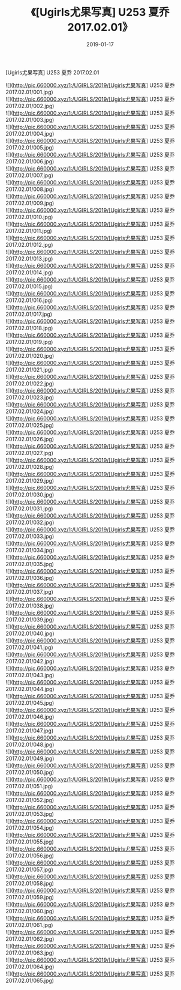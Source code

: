 ﻿---
layout: post
title:  《[Ugirls尤果写真] U253 夏乔 2017.02.01》
date:   2019-01-17
img: http://pic.660000.xyz/1:/UGIRLS/2019/[Ugirls尤果写真] U253 夏乔 2017.02.01/000.jpg
categories: [美女, 清纯, 唯美]
---

[Ugirls尤果写真] U253 夏乔 2017.02.01

 ![](http://pic.660000.xyz/1:/UGIRLS/2019/[Ugirls尤果写真] U253 夏乔 2017.02.01/001.jpg) <br>![](http://pic.660000.xyz/1:/UGIRLS/2019/[Ugirls尤果写真] U253 夏乔 2017.02.01/002.jpg) <br>![](http://pic.660000.xyz/1:/UGIRLS/2019/[Ugirls尤果写真] U253 夏乔 2017.02.01/003.jpg) <br>![](http://pic.660000.xyz/1:/UGIRLS/2019/[Ugirls尤果写真] U253 夏乔 2017.02.01/004.jpg) <br>![](http://pic.660000.xyz/1:/UGIRLS/2019/[Ugirls尤果写真] U253 夏乔 2017.02.01/005.jpg) <br>![](http://pic.660000.xyz/1:/UGIRLS/2019/[Ugirls尤果写真] U253 夏乔 2017.02.01/006.jpg) <br>![](http://pic.660000.xyz/1:/UGIRLS/2019/[Ugirls尤果写真] U253 夏乔 2017.02.01/007.jpg) <br>![](http://pic.660000.xyz/1:/UGIRLS/2019/[Ugirls尤果写真] U253 夏乔 2017.02.01/008.jpg) <br>![](http://pic.660000.xyz/1:/UGIRLS/2019/[Ugirls尤果写真] U253 夏乔 2017.02.01/009.jpg) <br>![](http://pic.660000.xyz/1:/UGIRLS/2019/[Ugirls尤果写真] U253 夏乔 2017.02.01/010.jpg) <br>![](http://pic.660000.xyz/1:/UGIRLS/2019/[Ugirls尤果写真] U253 夏乔 2017.02.01/011.jpg) <br>![](http://pic.660000.xyz/1:/UGIRLS/2019/[Ugirls尤果写真] U253 夏乔 2017.02.01/012.jpg) <br>![](http://pic.660000.xyz/1:/UGIRLS/2019/[Ugirls尤果写真] U253 夏乔 2017.02.01/013.jpg) <br>![](http://pic.660000.xyz/1:/UGIRLS/2019/[Ugirls尤果写真] U253 夏乔 2017.02.01/014.jpg) <br>![](http://pic.660000.xyz/1:/UGIRLS/2019/[Ugirls尤果写真] U253 夏乔 2017.02.01/015.jpg) <br>![](http://pic.660000.xyz/1:/UGIRLS/2019/[Ugirls尤果写真] U253 夏乔 2017.02.01/016.jpg) <br>![](http://pic.660000.xyz/1:/UGIRLS/2019/[Ugirls尤果写真] U253 夏乔 2017.02.01/017.jpg) <br>![](http://pic.660000.xyz/1:/UGIRLS/2019/[Ugirls尤果写真] U253 夏乔 2017.02.01/018.jpg) <br>![](http://pic.660000.xyz/1:/UGIRLS/2019/[Ugirls尤果写真] U253 夏乔 2017.02.01/019.jpg) <br>![](http://pic.660000.xyz/1:/UGIRLS/2019/[Ugirls尤果写真] U253 夏乔 2017.02.01/020.jpg) <br>![](http://pic.660000.xyz/1:/UGIRLS/2019/[Ugirls尤果写真] U253 夏乔 2017.02.01/021.jpg) <br>![](http://pic.660000.xyz/1:/UGIRLS/2019/[Ugirls尤果写真] U253 夏乔 2017.02.01/022.jpg) <br>![](http://pic.660000.xyz/1:/UGIRLS/2019/[Ugirls尤果写真] U253 夏乔 2017.02.01/023.jpg) <br>![](http://pic.660000.xyz/1:/UGIRLS/2019/[Ugirls尤果写真] U253 夏乔 2017.02.01/024.jpg) <br>![](http://pic.660000.xyz/1:/UGIRLS/2019/[Ugirls尤果写真] U253 夏乔 2017.02.01/025.jpg) <br>![](http://pic.660000.xyz/1:/UGIRLS/2019/[Ugirls尤果写真] U253 夏乔 2017.02.01/026.jpg) <br>![](http://pic.660000.xyz/1:/UGIRLS/2019/[Ugirls尤果写真] U253 夏乔 2017.02.01/027.jpg) <br>![](http://pic.660000.xyz/1:/UGIRLS/2019/[Ugirls尤果写真] U253 夏乔 2017.02.01/028.jpg) <br>![](http://pic.660000.xyz/1:/UGIRLS/2019/[Ugirls尤果写真] U253 夏乔 2017.02.01/029.jpg) <br>![](http://pic.660000.xyz/1:/UGIRLS/2019/[Ugirls尤果写真] U253 夏乔 2017.02.01/030.jpg) <br>![](http://pic.660000.xyz/1:/UGIRLS/2019/[Ugirls尤果写真] U253 夏乔 2017.02.01/031.jpg) <br>![](http://pic.660000.xyz/1:/UGIRLS/2019/[Ugirls尤果写真] U253 夏乔 2017.02.01/032.jpg) <br>![](http://pic.660000.xyz/1:/UGIRLS/2019/[Ugirls尤果写真] U253 夏乔 2017.02.01/033.jpg) <br>![](http://pic.660000.xyz/1:/UGIRLS/2019/[Ugirls尤果写真] U253 夏乔 2017.02.01/034.jpg) <br>![](http://pic.660000.xyz/1:/UGIRLS/2019/[Ugirls尤果写真] U253 夏乔 2017.02.01/035.jpg) <br>![](http://pic.660000.xyz/1:/UGIRLS/2019/[Ugirls尤果写真] U253 夏乔 2017.02.01/036.jpg) <br>![](http://pic.660000.xyz/1:/UGIRLS/2019/[Ugirls尤果写真] U253 夏乔 2017.02.01/037.jpg) <br>![](http://pic.660000.xyz/1:/UGIRLS/2019/[Ugirls尤果写真] U253 夏乔 2017.02.01/038.jpg) <br>![](http://pic.660000.xyz/1:/UGIRLS/2019/[Ugirls尤果写真] U253 夏乔 2017.02.01/039.jpg) <br>![](http://pic.660000.xyz/1:/UGIRLS/2019/[Ugirls尤果写真] U253 夏乔 2017.02.01/040.jpg) <br>![](http://pic.660000.xyz/1:/UGIRLS/2019/[Ugirls尤果写真] U253 夏乔 2017.02.01/041.jpg) <br>![](http://pic.660000.xyz/1:/UGIRLS/2019/[Ugirls尤果写真] U253 夏乔 2017.02.01/042.jpg) <br>![](http://pic.660000.xyz/1:/UGIRLS/2019/[Ugirls尤果写真] U253 夏乔 2017.02.01/043.jpg) <br>![](http://pic.660000.xyz/1:/UGIRLS/2019/[Ugirls尤果写真] U253 夏乔 2017.02.01/044.jpg) <br>![](http://pic.660000.xyz/1:/UGIRLS/2019/[Ugirls尤果写真] U253 夏乔 2017.02.01/045.jpg) <br>![](http://pic.660000.xyz/1:/UGIRLS/2019/[Ugirls尤果写真] U253 夏乔 2017.02.01/046.jpg) <br>![](http://pic.660000.xyz/1:/UGIRLS/2019/[Ugirls尤果写真] U253 夏乔 2017.02.01/047.jpg) <br>![](http://pic.660000.xyz/1:/UGIRLS/2019/[Ugirls尤果写真] U253 夏乔 2017.02.01/048.jpg) <br>![](http://pic.660000.xyz/1:/UGIRLS/2019/[Ugirls尤果写真] U253 夏乔 2017.02.01/049.jpg) <br>![](http://pic.660000.xyz/1:/UGIRLS/2019/[Ugirls尤果写真] U253 夏乔 2017.02.01/050.jpg) <br>![](http://pic.660000.xyz/1:/UGIRLS/2019/[Ugirls尤果写真] U253 夏乔 2017.02.01/051.jpg) <br>![](http://pic.660000.xyz/1:/UGIRLS/2019/[Ugirls尤果写真] U253 夏乔 2017.02.01/052.jpg) <br>![](http://pic.660000.xyz/1:/UGIRLS/2019/[Ugirls尤果写真] U253 夏乔 2017.02.01/053.jpg) <br>![](http://pic.660000.xyz/1:/UGIRLS/2019/[Ugirls尤果写真] U253 夏乔 2017.02.01/054.jpg) <br>![](http://pic.660000.xyz/1:/UGIRLS/2019/[Ugirls尤果写真] U253 夏乔 2017.02.01/055.jpg) <br>![](http://pic.660000.xyz/1:/UGIRLS/2019/[Ugirls尤果写真] U253 夏乔 2017.02.01/056.jpg) <br>![](http://pic.660000.xyz/1:/UGIRLS/2019/[Ugirls尤果写真] U253 夏乔 2017.02.01/057.jpg) <br>![](http://pic.660000.xyz/1:/UGIRLS/2019/[Ugirls尤果写真] U253 夏乔 2017.02.01/058.jpg) <br>![](http://pic.660000.xyz/1:/UGIRLS/2019/[Ugirls尤果写真] U253 夏乔 2017.02.01/059.jpg) <br>![](http://pic.660000.xyz/1:/UGIRLS/2019/[Ugirls尤果写真] U253 夏乔 2017.02.01/060.jpg) <br>![](http://pic.660000.xyz/1:/UGIRLS/2019/[Ugirls尤果写真] U253 夏乔 2017.02.01/061.jpg) <br>![](http://pic.660000.xyz/1:/UGIRLS/2019/[Ugirls尤果写真] U253 夏乔 2017.02.01/062.jpg) <br>![](http://pic.660000.xyz/1:/UGIRLS/2019/[Ugirls尤果写真] U253 夏乔 2017.02.01/063.jpg) <br>![](http://pic.660000.xyz/1:/UGIRLS/2019/[Ugirls尤果写真] U253 夏乔 2017.02.01/064.jpg) <br>![](http://pic.660000.xyz/1:/UGIRLS/2019/[Ugirls尤果写真] U253 夏乔 2017.02.01/065.jpg) <br>